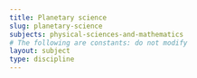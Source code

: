 ```yaml
---
title: Planetary science
slug: planetary-science
subjects: physical-sciences-and-mathematics
# The following are constants: do not modify
layout: subject
type: discipline
---
```

